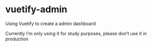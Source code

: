 # vuetify-admin
Using Vuetify to create a admin dashboard

Currently I’m only using it for study purposes, please don’t use it in production